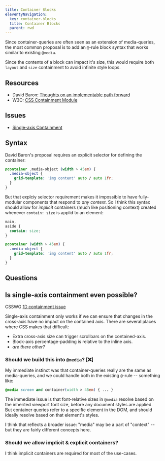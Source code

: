 ```yaml
---
title: Container Blocks
eleventyNavigation:
  key: container-blocks
  title: Container Blocks
  parent: rwd
---
```


Since container-queries are often seen as
an extension of media-queries,
the most common proposal is to add an `@`-rule
block syntax that works similar to existing `@media`.

Since the contents of a block can impact it's size,
this would require both `layout` and `size` containment
to avoid infinite style loops.

## Resources

- David Baron:
  [Thoughts on an implementable path forward](https://github.com/dbaron/container-queries-implementability)
- W3C: [CSS Containment Module](https://drafts.csswg.org/css-contain/)

## Issues

- [Single-axis Containment](https://github.com/w3c/csswg-drafts/issues/1031)

## Syntax

David Baron's proposal requires
an explicit selector for defining the container:

```css
@container .media-object (width > 45em) {
  .media-object {
    grid-template: 'img content' auto / auto 1fr;
  }
}
```

But that explciy selector requirement
makes it impossible to have fully-modular components
that respond to _any context_.
So I think this syntax should allow for
_implicit_ containers (much like positioning context)
created whenever `contain: size` is applid to an element:

```css
main,
aside {
  contain: size;
}

@container (width > 45em) {
  .media-object {
    grid-template: 'img content' auto / auto 1fr;
  }
}
```

## Questions

## Is single-axis containment even possible?

CSSWG [1D containment issue](https://github.com/w3c/csswg-drafts/issues/1031)

Single-axis containment only works
if we can ensure that changes in the cross-axis
have no impact on the contained axis.
There are several places where CSS makes that difficult:

- Extra cross-axis size
  can trigger scrollbars on the contained-axis.
- Block-axis percentage-padding
  is relative to the inline axis.
- _are there other?_

### Should we build this into `@media`? [❌]

My immediate instinct was that container-queries
really are the same as media-queries,
and we could handle both in the existing `@`-rule --
something like:

```css
@media screen and container(width > 45em) { ... }
```

The immediate issue is that font-relative sizes in `@media`
resolve based on the inherited viewport font size,
before any document styles are applied.
But container queries refer to a specific element in the DOM,
and should ideally resolve based on that element's styles.

I think that reflects a broader issue:
"media" may be a part of "context" --
but they are fairly different concepts here.

### Should we allow implicit & explicit containers?

I think implicit containers are required
for most of the use-cases.
